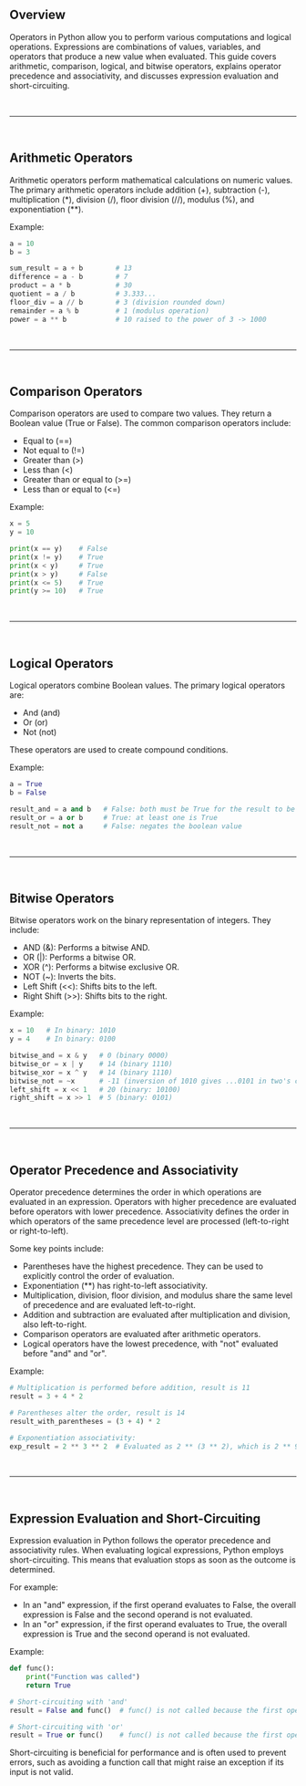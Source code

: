 ## Overview

Operators in Python allow you to perform various computations and logical operations. Expressions are combinations of values, variables, and operators that produce a new value when evaluated. This guide covers arithmetic, comparison, logical, and bitwise operators, explains operator precedence and associativity, and discusses expression evaluation and short-circuiting.

<br>

---

<br>

## Arithmetic Operators

Arithmetic operators perform mathematical calculations on numeric values. The primary arithmetic operators include addition (+), subtraction (-), multiplication (\*), division (/), floor division (//), modulus (%), and exponentiation (\*\*).

Example:

```python
a = 10
b = 3

sum_result = a + b        # 13
difference = a - b        # 7
product = a * b           # 30
quotient = a / b          # 3.333...
floor_div = a // b        # 3 (division rounded down)
remainder = a % b         # 1 (modulus operation)
power = a ** b            # 10 raised to the power of 3 -> 1000
```

<br>

---

<br>

## Comparison Operators

Comparison operators are used to compare two values. They return a Boolean value (True or False). The common comparison operators include:

- Equal to (\=\=)
- Not equal to (!=)
- Greater than (>)
- Less than (<)
- Greater than or equal to (>=)
- Less than or equal to (<=)

Example:

```python
x = 5
y = 10

print(x == y)    # False
print(x != y)    # True
print(x < y)     # True
print(x > y)     # False
print(x <= 5)    # True
print(y >= 10)   # True
```

<br>

---

<br>

## Logical Operators

Logical operators combine Boolean values. The primary logical operators are:

- And (and)
- Or (or)
- Not (not)

These operators are used to create compound conditions.

Example:

```python
a = True
b = False

result_and = a and b   # False: both must be True for the result to be True
result_or = a or b     # True: at least one is True
result_not = not a     # False: negates the boolean value
```

<br>

---

<br>

## Bitwise Operators

Bitwise operators work on the binary representation of integers. They include:

- AND (&): Performs a bitwise AND.
- OR (|): Performs a bitwise OR.
- XOR (^): Performs a bitwise exclusive OR.
- NOT (~): Inverts the bits.
- Left Shift (<<): Shifts bits to the left.
- Right Shift (>>): Shifts bits to the right.

Example:

```python
x = 10   # In binary: 1010
y = 4    # In binary: 0100

bitwise_and = x & y   # 0 (binary 0000)
bitwise_or = x | y    # 14 (binary 1110)
bitwise_xor = x ^ y   # 14 (binary 1110)
bitwise_not = ~x      # -11 (inversion of 1010 gives ...0101 in two's complement)
left_shift = x << 1   # 20 (binary: 10100)
right_shift = x >> 1  # 5 (binary: 0101)
```

<br>

---

<br>

## Operator Precedence and Associativity

Operator precedence determines the order in which operations are evaluated in an expression. Operators with higher precedence are evaluated before operators with lower precedence. Associativity defines the order in which operators of the same precedence level are processed (left-to-right or right-to-left).

Some key points include:

- Parentheses have the highest precedence. They can be used to explicitly control the order of evaluation.
- Exponentiation (\*\*) has right-to-left associativity.
- Multiplication, division, floor division, and modulus share the same level of precedence and are evaluated left-to-right.
- Addition and subtraction are evaluated after multiplication and division, also left-to-right.
- Comparison operators are evaluated after arithmetic operators.
- Logical operators have the lowest precedence, with "not" evaluated before "and" and "or".

Example:

```python
# Multiplication is performed before addition, result is 11
result = 3 + 4 * 2

# Parentheses alter the order, result is 14
result_with_parentheses = (3 + 4) * 2

# Exponentiation associativity:
exp_result = 2 ** 3 ** 2  # Evaluated as 2 ** (3 ** 2), which is 2 ** 9 = 512
```

<br>

---

<br>

## Expression Evaluation and Short-Circuiting

Expression evaluation in Python follows the operator precedence and associativity rules. When evaluating logical expressions, Python employs short-circuiting. This means that evaluation stops as soon as the outcome is determined.

For example:

- In an "and" expression, if the first operand evaluates to False, the overall expression is False and the second operand is not evaluated.
- In an "or" expression, if the first operand evaluates to True, the overall expression is True and the second operand is not evaluated.

Example:

```python
def func():
    print("Function was called")
    return True

# Short-circuiting with 'and'
result = False and func()  # func() is not called because the first operand is False

# Short-circuiting with 'or'
result = True or func()    # func() is not called because the first operand is True
```

Short-circuiting is beneficial for performance and is often used to prevent errors, such as avoiding a function call that might raise an exception if its input is not valid.